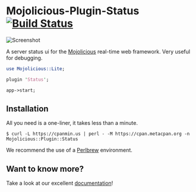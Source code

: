 
# Mojolicious-Plugin-Status [![Build Status](https://travis-ci.com/mojolicious/mojo-status.svg?branch=master)](https://travis-ci.com/mojolicious/mojo-status)

![Screenshot](https://raw.github.com/mojolicious/mojo-status/master/examples/status.png?raw=true)

  A server status ui for the [Mojolicious](https://mojolicious.org) real-time
  web framework. Very useful for debugging.

```perl
use Mojolicious::Lite;

plugin 'Status';

app->start;
```

## Installation

  All you need is a one-liner, it takes less than a minute.

    $ curl -L https://cpanmin.us | perl - -M https://cpan.metacpan.org -n Mojolicious::Plugin::Status

  We recommend the use of a [Perlbrew](http://perlbrew.pl) environment.

## Want to know more?

  Take a look at our excellent
  [documentation](https://mojolicious.org/perldoc/Mojolicious/Plugin/Status)!
